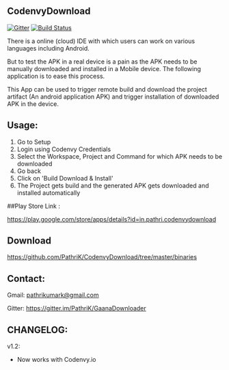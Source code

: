 ## CodenvyDownload

[![Gitter](https://badges.gitter.im/PathriK/CodenvyDownload.svg)](https://gitter.im/PathriK/CodenvyDownload?utm_source=badge&utm_medium=badge&utm_campaign=pr-badge&utm_content=badge) [![Build Status](https://travis-ci.org/PathriK/CodenvyDownload.svg?branch=master)](https://travis-ci.org/PathriK/CodenvyDownload)

There is a online (cloud) IDE with which users can work on various languages including Android. 

But to test the APK in a real device is a pain as the APK needs to be manually downloaded and installed in a Mobile device. The following application is to ease this process.

This App can be used to trigger remote build and download the project artifact (An android application APK) and trigger installation of downloaded APK in the device.

## Usage:

1. Go to Setup
2. Login using Codenvy Credentials
3. Select the Workspace, Project and Command for which APK needs to be downloaded
4. Go back
5. Click on 'Build Download & Install'
6. The Project gets build and the generated APK gets downloaded and installed automatically 

##Play Store Link : 

https://play.google.com/store/apps/details?id=in.pathri.codenvydownload

## Download

https://github.com/PathriK/CodenvyDownload/tree/master/binaries

## Contact:
Gmail: pathrikumark@gmail.com

Gitter: https://gitter.im/PathriK/GaanaDownloader

## CHANGELOG:

v1.2:
- Now works with Codenvy.io